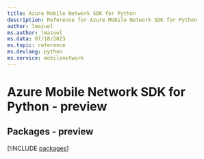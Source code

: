```yaml
---
title: Azure Mobile Network SDK for Python
description: Reference for Azure Mobile Network SDK for Python
author: lmazuel
ms.author: lmazuel
ms.data: 07/18/2023
ms.topic: reference
ms.devlang: python
ms.service: mobilenetwork
---
```

# Azure Mobile Network SDK for Python - preview
## Packages - preview
[!INCLUDE [packages](mobile-network-index.md)]